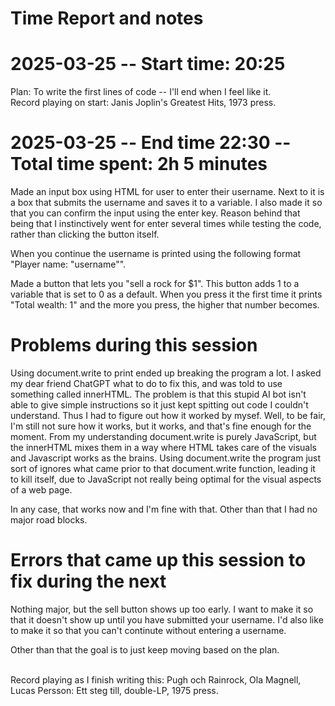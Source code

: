 # Time Report and notes

# 2025-03-25 -- Start time: 20:25
Plan: To write the first lines of code -- I'll end when I feel like it.
<br>Record playing on start: Janis Joplin's Greatest Hits, 1973 press.</br>

# 2025-03-25 -- End time 22:30 -- Total time spent: 2h 5 minutes

Made an input box using HTML for user to enter their username. Next to it is a box that submits the username and saves it to a variable. I also made it so that you can confirm the input using the enter key. Reason behind that being that I instinctively went for enter several times while testing the code, rather than clicking the button itself.

When you continue the username is printed using the following format "Player name: "username"".

Made a button that lets you "sell a rock for $1". This button adds 1 to a variable that is set to 0 as a default. When you press it the first time it prints "Total wealth: 1" and the more you press, the higher that number becomes.

# Problems during this session

Using document.write to print ended up breaking the program a lot. I asked my dear friend ChatGPT what to do to fix this, and was told to use something called innerHTML. The problem is that this stupid AI bot isn't able to give simple instructions so it just kept spitting out code I couldn't understand. Thus I had to figure out how it worked by mysef. Well, to be fair, I'm still not sure how it works, but it works, and that's fine enough for the moment. From my understanding document.write is purely JavaScript, but the innerHTML mixes them in a way where HTML takes care of the visuals and Javascript works as the brains. Using document.write the program just sort of ignores what came prior to that document.write function, leading it to kill itself, due to JavaScript not really being optimal for the visual aspects of a web page.

In any case, that works now and I'm fine with that. Other than that I had no major road blocks.


# Errors that came up this session to fix during the next

Nothing major, but the sell button shows up too early. I want to make it so that it doesn't show up until you have submitted your username. I'd also like to make it so that you can't continute without entering a username.

Other than that the goal is to just keep moving based on the plan.

<br>Record playing as I finish writing this: Pugh och Rainrock, Ola Magnell, Lucas Persson: Ett steg till, double-LP, 1975 press.</br>

